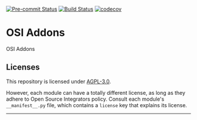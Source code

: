 
<!-- /!\ Non OCA Context : Set here the badge of your runbot / runboat instance. -->
[![Pre-commit Status](https://github.com/ursais/osi-addons/actions/workflows/pre-commit.yml/badge.svg?branch=15.0)](https://github.com/ursais/osi-addons/actions/workflows/pre-commit.yml?query=branch%3A15.0)
[![Build Status](https://github.com/ursais/osi-addons/actions/workflows/test.yml/badge.svg?branch=15.0)](https://github.com/ursais/osi-addons/actions/workflows/test.yml?query=branch%3A15.0)
[![codecov](https://codecov.io/gh/ursais/osi-addons/branch/15.0/graph/badge.svg)](https://codecov.io/gh/ursais/osi-addons)
<!-- /!\ Non OCA Context : Set here the badge of your translation instance. -->

<!-- /!\ do not modify above this line -->

# OSI Addons

OSI Addons

<!-- /!\ do not modify below this line -->

<!-- prettier-ignore-start -->

[//]: # (addons)


[//]: # (end addons)

<!-- prettier-ignore-end -->

## Licenses

This repository is licensed under [AGPL-3.0](LICENSE).

However, each module can have a totally different license, as long as they adhere to Open Source Integrators
policy. Consult each module's `__manifest__.py` file, which contains a `license` key
that explains its license.

----
<!-- /!\ Non OCA Context : Set here the full description of your organization. -->
